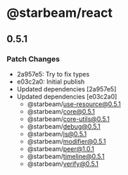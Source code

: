 # @starbeam/react

## 0.5.1

### Patch Changes

- 2a957e5: Try to fix types
- e03c2a0: Initial publish
- Updated dependencies [2a957e5]
- Updated dependencies [e03c2a0]
  - @starbeam/use-resource@0.5.1
  - @starbeam/core@0.5.1
  - @starbeam/core-utils@0.5.1
  - @starbeam/debug@0.5.1
  - @starbeam/js@0.5.1
  - @starbeam/modifier@0.5.1
  - @starbeam/peer@1.0.1
  - @starbeam/timeline@0.5.1
  - @starbeam/verify@0.5.1
